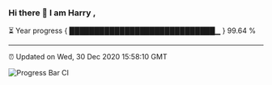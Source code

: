 ### Hi there 👋 I am Harry , 

⏳ Year progress { █████████████████████████████▁ } 99.64 %

---

⏰ Updated on Wed, 30 Dec 2020 15:58:10 GMT

![Progress Bar CI](https://github.com/duykhang68/duykhang68/workflows/Progress%20Bar%20CI/badge.svg)
